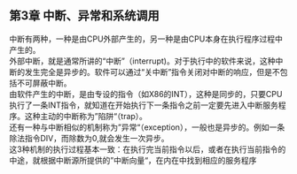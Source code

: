 ## 第3章 中断、异常和系统调用
中断有两种，一种是由CPU外部产生的，另一种是由CPU本身在执行程序过程中产生的。  
外部中断，就是通常所讲的“中断”（interrupt)。对于执行中的软件来说，这种中断的发生完全是异步的。软件可以通过“关中断”指令关闭对中断的响应，但是不包括不可屏蔽中断。  
由软件产生的中断，是由专设的指令（如X86的INT），这种是同步的，只要CPU执行了一条INT指令，就知道在开始执行下一条指令之前一定要先进入中断服务程序。这种主动的中断称为”陷阱“（trap）。  
还有一种与中断相似的机制称为”异常“（exception），一般也是异步的。例如一条除法指令DIV，而除数为0,就会发生一次异步。  
这3种机制的执行过程基本一致：在执行完当前指令以后，或者在执行当前指令的中途，就根据中断源所提供的”中断向量“，在内在中找到相应的服务程序